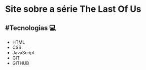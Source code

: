 
# Site sobre a série The Last Of Us 




## #Tecnologias 💻

+ HTML 
+ CSS
+ JavaScript
+ GIT
+ GITHUB

